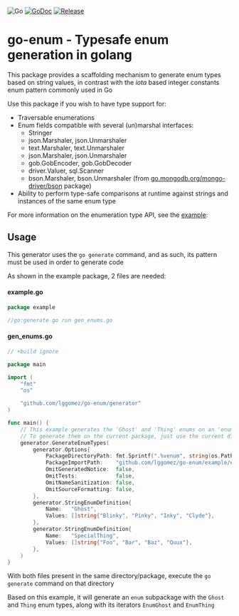 ![Go](https://github.com/lggomez/go-enum/workflows/Go/badge.svg?branch=master)
[![GoDoc](https://godoc.org/github.com/lggomez/go-enum?status.svg)](https://pkg.go.dev/github.com/lggomez/go-enum?tab=doc)
[![Release](https://img.shields.io/github/release/lggomez/go-enum.svg?style=flat-square)](https://github.com/lggomez/go-enum/releases)

# go-enum -  Typesafe enum generation in golang

This package provides a scaffolding mechanism to generate enum types based on string values, in contrast with the _iota_ based integer constants enum pattern commonly used in Go

Use this package if you wish to have type support for:
* Traversable enumerations
* Enum fields compatible with several (un)marshal interfaces:
    * Stringer
    * json.Marshaler, json.Unmarshaler
    * text.Marshaler, text.Unmarshaler
    * json.Marshaler, json.Unmarshaler
    * gob.GobEncoder, gob.GobDecoder
    * driver.Valuer, sql.Scanner
    * bson.Marshaler, bson.Unmarshaler (from [go.mongodb.org/mongo-driver/bson](https://godoc.org/go.mongodb.org/mongo-driver/bson) package)
* Ability to perform type-safe comparisons at runtime against strings and instances of the same enum type

For more information on the enumeration type API, see the [example](https://pkg.go.dev/github.com/lggomez/go-enum@v0.3.1/example/enum?tab=doc#SpecialThing):

## Usage

This generator uses the `go generate` command, and as such, its pattern must be used in order to generate code

As shown in the example package, 2 files are needed:

#### example.go
```go
package example

//go:generate go run gen_enums.go
```

#### gen_enums.go
```go
// +build ignore

package main

import (
	"fmt"
	"os"

	"github.com/lggomez/go-enum/generator"
)

func main() {
	// This example generates the 'Ghost' and 'Thing' enums on an 'enum' subpackage
	// To generate them on the current package, just use the current directory path (".")
	generator.GenerateEnumTypes(
		generator.Options{
			PackageDirectoryPath: fmt.Sprintf(".%venum", string(os.PathSeparator)),
			PackageImportPath:    "github.com/lggomez/go-enum/example/enum",
			OmitGeneratedNotice:  false,
			OmitTests:            false,
			OmitNameSanitization: false,
			OmitSourceFormatting: false,
		},
		generator.StringEnumDefinition{
			Name:   "Ghost",
			Values: []string{"Blinky", "Pinky", "Inky", "Clyde"},
		},
		generator.StringEnumDefinition{
			Name:   "SpecialThing",
			Values: []string{"Foo", "Bar", "Baz", "Quux"},
		},
	)
}

```

With both files present in the same directory/package, execute the `go generate` command on that directory

Based on this example, it will generate an `enum` subpackage with the `Ghost` and `Thing` enum types, along with its iterators `EnumGhost` and `EnumThing`
